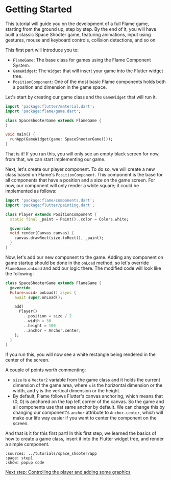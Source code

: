 # Getting Started

This tutorial will guide you on the development of a full Flame game, starting from the ground up,
step by step. By the end of it, you will have built a classic Space Shooter game, featuring
animations, input using gestures, mouse and keyboard controls, collision detections, and so on.

This first part will introduce you to:

- `FlameGame`: The base class for games using the Flame Component System.
- `GameWidget`: The `Widget` that will insert your game into the Flutter widget tree.
- `PositionComponent`: One of the most basic Flame components holds both a position and
dimension in the game space.

Let's start by creating our game class and the `GameWidget` that will run it.

```dart
import 'package:flutter/material.dart';
import 'package:flame/game.dart';

class SpaceShooterGame extends FlameGame {
}

void main() {
  runApp(GameWidget(game: SpaceShooterGame()));
}
```

That is it! If you run this, you will only see an empty black screen for now, from that, we can
start implementing our game.

Next, let's create our player component. To do so, we will create a new class based on Flame's
`PositionComponent`. This component is the base for all components that have a position and a size
on the game screen. For now, our component will only render a white square; it could be
implemented as follows:

```dart
import 'package:flame/components.dart';
import 'package:flutter/painting.dart';

class Player extends PositionComponent {
  static final _paint = Paint()..color = Colors.white;

  @override
  void render(Canvas canvas) {
    canvas.drawRect(size.toRect(), _paint);
  }
}
```

Now, let's add our new component to the game. Adding any component on game startup should be done
in the `onLoad` method, so let's override `FlameGame.onLoad` and add our logic there. The modified
code will look like the following:

```dart
class SpaceShooterGame extends FlameGame {
  @override
  Future<void> onLoad() async {
    await super.onLoad();

    add(
      Player()
        ..position = size / 2
        ..width = 50
        ..height = 100
        ..anchor = Anchor.center,
    );
  }
}
```

If you run this, you will now see a white rectangle being rendered in the center of the screen.

A couple of points worth commenting:

- `size` is a `Vector2` variable from the game class and it holds the current dimension of the game
area, where `x` is the horizontal dimension or the width, and `y` is the vertical dimension or the
height.
- By default, Flame follows Flutter's canvas anchoring, which means that (0, 0) is anchored on the
top left corner of the canvas. So the game and all components use that same anchor by default. We
can change this by changing our component's `anchor` attribute to `Anchor.center`, which will make
our life way easier if you want to center the component on the screen.

And that is it for this first part! In this first step, we learned the basics of how to create a
game class, insert it into the Flutter widget tree, and render a simple component.

```{flutter-app}
:sources: ../tutorials/space_shooter/app
:page: step1
:show: popup code
```

[Next step: Controlling the player and adding some graphics](./step_2.md)
